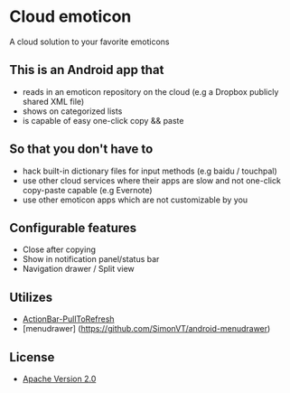 # Cloud emoticon

A cloud solution to your favorite emoticons  

## This is an Android app that
* reads in an emoticon repository on the cloud (e.g a Dropbox publicly shared XML file)
* shows on categorized lists
* is capable of easy one-click copy && paste

## So that you don't have to
* hack built-in dictionary files for input methods (e.g baidu / touchpal)
* use other cloud services where their apps are slow and not one-click copy-paste capable (e.g Evernote)  
* use other emoticon apps which are not customizable by you

## Configurable features
* Close after copying
* Show in notification panel/status bar
* Navigation drawer / Split view

## Utilizes
* [ActionBar-PullToRefresh](https://github.com/chrisbanes/ActionBar-PullToRefresh)
* [menudrawer] (https://github.com/SimonVT/android-menudrawer)

## License
* [Apache Version 2.0](http://www.apache.org/licenses/LICENSE-2.0)
